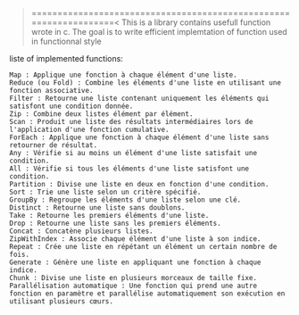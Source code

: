 >==================================================================<
This is a library contains usefull function wrote in c.
The goal is to write efficient implemtation of function used in functionnal style


liste of implemented functions:

    Map : Applique une fonction à chaque élément d'une liste.
    Reduce (ou Fold) : Combine les éléments d'une liste en utilisant une fonction associative.
    Filter : Retourne une liste contenant uniquement les éléments qui satisfont une condition donnée.
    Zip : Combine deux listes élément par élément.
    Scan : Produit une liste des résultats intermédiaires lors de l'application d'une fonction cumulative.
    ForEach : Applique une fonction à chaque élément d'une liste sans retourner de résultat.
    Any : Vérifie si au moins un élément d'une liste satisfait une condition.
    All : Vérifie si tous les éléments d'une liste satisfont une condition.
    Partition : Divise une liste en deux en fonction d'une condition.
    Sort : Trie une liste selon un critère spécifié.
    GroupBy : Regroupe les éléments d'une liste selon une clé.
    Distinct : Retourne une liste sans doublons.
    Take : Retourne les premiers éléments d'une liste.
    Drop : Retourne une liste sans les premiers éléments.
    Concat : Concatène plusieurs listes.
    ZipWithIndex : Associe chaque élément d'une liste à son indice.
    Repeat : Crée une liste en répétant un élément un certain nombre de fois.
    Generate : Génère une liste en appliquant une fonction à chaque indice.
    Chunk : Divise une liste en plusieurs morceaux de taille fixe.
    Parallélisation automatique : Une fonction qui prend une autre fonction en paramètre et parallélise automatiquement son exécution en utilisant plusieurs cœurs.

